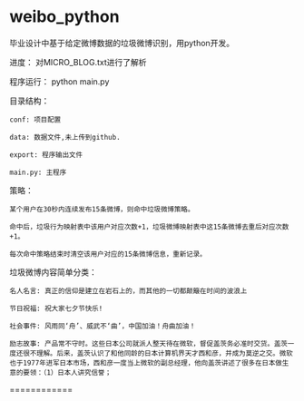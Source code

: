 <!--=============================================================================
#     FileName: README.md
#         Desc: 
#       Author: lizherui
#        Email: lzrak47m4a1@gmail.com
#     HomePage: https://github.com/lizherui
#      Version: 0.0.1
#   LastChange: 2013-04-07 13:53:50
#      History:
=============================================================================-->
weibo_python
============

毕业设计中基于给定微博数据的垃圾微博识别，用python开发。

进度：
    对MICRO_BLOG.txt进行了解析

程序运行：
    python main.py

目录结构：

    conf: 项目配置

    data: 数据文件,未上传到github.

    export: 程序输出文件

    main.py: 主程序

策略：

    某个用户在30秒内连续发布15条微博，则命中垃圾微博策略。

    命中后，垃圾行为映射表中该用户对应次数+1，垃圾微博映射表中这15条微博去重后对应次数+1。

    每次命中策略结束时清空该用户对应的15条微博信息，重新记录。

垃圾微博内容简单分类：
    
    名人名言: 真正的信仰是建立在岩石上的，而其他的一切都颠簸在时间的波浪上
    
    节日祝福: 祝大家七夕节快乐! 

    社会事件: 风雨同‘舟’、威武不‘曲’，中国加油！舟曲加油！

    励志故事: 产品常不守时。这些日本公司就派人整天待在微软，督促盖茨务必准时交货。盖茨一度还很不理解。后来，盖茨认识了和他同龄的日本计算机界天才西和彦，并成为莫逆之交。微软也于1977年进军日本市场，西和彦一度当上微软的副总经理，他向盖茨讲述了很多在日本做生意的要领：（1）日本人讲究信誉；
    
============
